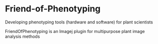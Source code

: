 Friend-of-Phenotyping
=====================

Developing phenotyping tools (hardware and software) for plant scientists

FriendOfPhenotyping is an Imagej plugin for multipurpose plant image analysis methods
